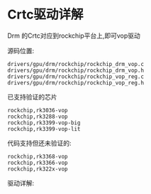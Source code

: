 # Crtc驱动详解

Drm 的Crtc对应到rockchip平台上,即可vop驱动

源码位置:

    drivers/gpu/drm/rockchip/rockchip_drm_vop.c
    drivers/gpu/drm/rockchip/rockchip_drm_vop.h
    drivers/gpu/drm/rockchip/rockchip_vop_reg.c
    drivers/gpu/drm/rockchip/rockchip_vop_reg.h

已支持验证的芯片

    rockchip,rk3036-vop
    rockchip,rk3288-vop
    rockchip,rk3399-vop-big
    rockchip,rk3399-vop-lit

代码支持但还未验证的:

    rockchip,rk3368-vop
    rockchip,rk3366-vop
    rockchip,rk322x-vop

驱动详解:


